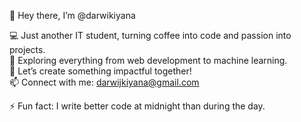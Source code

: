 👋 Hey there, I’m @darwikiyana  

💻 Just another IT student, turning coffee into code and passion into projects.  
🌱 Exploring everything from web development to machine learning.  
💞️ Let’s create something impactful together!  
📫 Connect with me: darwijkiyana@gmail.com 

⚡ Fun fact: I write better code at midnight than during the day.  
